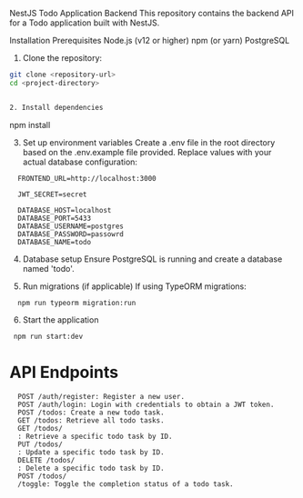 NestJS Todo Application Backend
This repository contains the backend API for a Todo application built with NestJS.

Installation
Prerequisites
Node.js (v12 or higher)
npm (or yarn)
PostgreSQL


1. Clone the repository:
  ```bash
  git clone <repository-url>
  cd <project-directory>
 

2. Install dependencies
  ```
  npm install


3. Set up environment variables
  Create a .env file in the root directory based on the .env.example file provided. Replace values with your actual database configuration:
  ```
    FRONTEND_URL=http://localhost:3000

    JWT_SECRET=secret

    DATABASE_HOST=localhost
    DATABASE_PORT=5433
    DATABASE_USERNAME=postgres
    DATABASE_PASSWORD=passowrd
    DATABASE_NAME=todo
  ```


4. Database setup
  Ensure PostgreSQL is running and create a database named 'todo'.



5. Run migrations (if applicable)
  If using TypeORM migrations:
  ```
    npm run typeorm migration:run
   ``` 


6. Start the application
  ```
   npm run start:dev
   ```


# API Endpoints
  ```
    POST /auth/register: Register a new user.
    POST /auth/login: Login with credentials to obtain a JWT token.
    POST /todos: Create a new todo task.
    GET /todos: Retrieve all todo tasks.
    GET /todos/
    : Retrieve a specific todo task by ID.
    PUT /todos/
    : Update a specific todo task by ID.
    DELETE /todos/
    : Delete a specific todo task by ID.
    POST /todos/
    /toggle: Toggle the completion status of a todo task.
